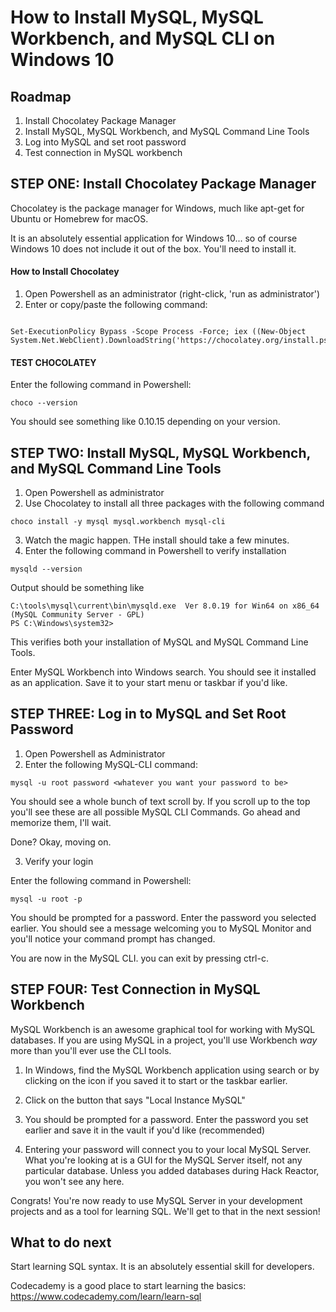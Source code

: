 # How to Install MySQL, MySQL Workbench, and MySQL CLI on Windows 10

## Roadmap

1. Install Chocolatey Package Manager
2. Install MySQL, MySQL Workbench, and MySQL Command Line Tools
3. Log into MySQL and set root password
4. Test connection in MySQL workbench

## STEP ONE: Install Chocolatey Package Manager

Chocolatey is the package manager for Windows, much like apt-get for Ubuntu or Homebrew for macOS.

It is an absolutely essential application for Windows 10... so of course Windows 10 does not include it out of the box. You'll need to install it.

#### How to Install Chocolatey

1. Open Powershell as an administrator (right-click, 'run as administrator')
2. Enter or copy/paste the following command:

```text

Set-ExecutionPolicy Bypass -Scope Process -Force; iex ((New-Object System.Net.WebClient).DownloadString('https://chocolatey.org/install.ps1'))

```

#### TEST CHOCOLATEY

Enter the following command in Powershell:

```
choco --version

```

You should see something like 0.10.15 depending on your version.

## STEP TWO: Install MySQL, MySQL Workbench, and MySQL Command Line Tools

1. Open Powershell as administrator
2. Use Chocolatey to install all three packages with the following command

```
choco install -y mysql mysql.workbench mysql-cli

```

3. Watch the magic happen. THe install should take a few minutes.
4. Enter the following command in Powershell to verify installation

```
mysqld --version

```

Output should be something like

```
C:\tools\mysql\current\bin\mysqld.exe  Ver 8.0.19 for Win64 on x86_64 (MySQL Community Server - GPL)
PS C:\Windows\system32>
```

This verifies both your installation of MySQL and MySQL Command Line Tools.

Enter MySQL Workbench into Windows search. You should see it installed as an application. Save it to your start menu or taskbar if you'd like.

## STEP THREE: Log in to MySQL and Set Root Password

1. Open Powershell as Administrator
2. Enter the following MySQL-CLI command:

```
mysql -u root password <whatever you want your password to be>
```

You should see a whole bunch of text scroll by. If you scroll up to the top you'll see these are all possible MySQL CLI Commands. Go ahead and memorize them, I'll wait.

Done? Okay, moving on.

3. Verify your login

Enter the following command in Powershell:

```
mysql -u root -p
```

You should be prompted for a password. Enter the password you selected earlier. You should see a message welcoming you to MySQL Monitor and you'll notice your command prompt has changed.

You are now in the MySQL CLI. you can exit by pressing ctrl-c.

## STEP FOUR: Test Connection in MySQL Workbench

MySQL Workbench is an awesome graphical tool for working with MySQL databases. If you are using MySQL in a project, you'll use Workbench _way_ more than you'll ever use the CLI tools.

1. In Windows, find the MySQL Workbench application using search or by clicking on the icon if you saved it to start or the taskbar earlier.

2. Click on the button that says "Local Instance MySQL"

3. You should be prompted for a password. Enter the password you set earlier and save it in the vault if you'd like (recommended)

4. Entering your password will connect you to your local MySQL Server. What you're looking at is a GUI for the MySQL Server itself, not any particular database. Unless you added databases during Hack Reactor, you won't see any here.

Congrats! You're now ready to use MySQL Server in your development projects and as a tool for learning SQL. We'll get to that in the next session!

## What to do next

Start learning SQL syntax. It is an absolutely essential skill for developers.

Codecademy is a good place to start learning the basics:
https://www.codecademy.com/learn/learn-sql
